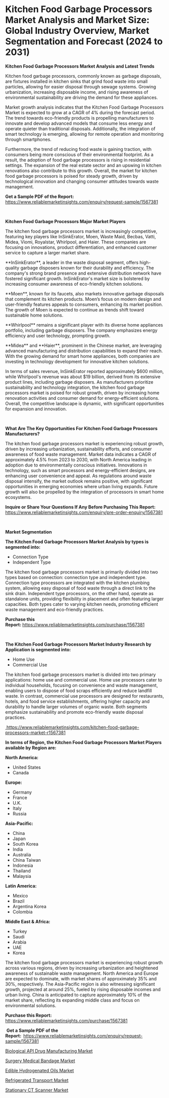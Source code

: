 <p><h1>Kitchen Food Garbage Processors Market Analysis and Market Size: Global Industry Overview, Market Segmentation and Forecast (2024 to 2031)</h1></p><p><strong>Kitchen Food Garbage Processors Market Analysis and Latest Trends</strong></p>
<p><p>Kitchen food garbage processors, commonly known as garbage disposals, are fixtures installed in kitchen sinks that grind food waste into small particles, allowing for easier disposal through sewage systems. Growing urbanization, increasing disposable income, and rising awareness of environmental sustainability are driving the demand for these appliances. </p><p>Market growth analysis indicates that the Kitchen Food Garbage Processors Market is expected to grow at a CAGR of 4% during the forecast period. The trend towards eco-friendly products is propelling manufacturers to innovate and develop advanced models that consume less energy and operate quieter than traditional disposals. Additionally, the integration of smart technology is emerging, allowing for remote operation and monitoring through smartphones.</p><p>Furthermore, the trend of reducing food waste is gaining traction, with consumers being more conscious of their environmental footprint. As a result, the adoption of food garbage processors is rising in residential settings. The expansion of the real estate sector and an upswing in kitchen renovations also contribute to this growth. Overall, the market for kitchen food garbage processors is poised for steady growth, driven by technological innovation and changing consumer attitudes towards waste management.</p></p>
<p><strong>Get a Sample PDF of the Report:&nbsp;</strong> <a href="https://www.reliablemarketinsights.com/enquiry/request-sample/1567381">https://www.reliablemarketinsights.com/enquiry/request-sample/1567381</a></p>
<p>&nbsp;</p>
<p><strong>Kitchen Food Garbage Processors Major Market Players</strong></p>
<p><p>The kitchen food garbage processors market is increasingly competitive, featuring key players like InSinkErator, Moen, Waste Maid, Becbas, Vatti, Midea, Viomi, Royalstar, Whirlpool, and Haier. These companies are focusing on innovations, product differentiation, and enhanced customer service to capture a larger market share.</p><p>**InSinkErator**, a leader in the waste disposal segment, offers high-quality garbage disposers known for their durability and efficiency. The company's strong brand presence and extensive distribution network have fostered significant growth. InSinkErator's market size is bolstered by increasing consumer awareness of eco-friendly kitchen solutions.</p><p>**Moen**, known for its faucets, also markets innovative garbage disposals that complement its kitchen products. Moen’s focus on modern design and user-friendly features appeals to consumers, enhancing its market position. The growth of Moen is expected to continue as trends shift toward sustainable home solutions.</p><p>**Whirlpool** remains a significant player with its diverse home appliances portfolio, including garbage disposers. The company emphasizes energy efficiency and user technology, prompting growth. </p><p>**Midea** and **Haier**, prominent in the Chinese market, are leveraging advanced manufacturing and distribution capabilities to expand their reach. With the growing demand for smart home appliances, both companies are investing in technology development for innovative kitchen solutions.</p><p>In terms of sales revenue, InSinkErator reported approximately $600 million, while Whirlpool's revenue was about $19 billion, derived from its extensive product lines, including garbage disposers. As manufacturers prioritize sustainability and technology integration, the kitchen food garbage processors market is poised for robust growth, driven by increasing home renovation activities and consumer demand for energy-efficient solutions. Overall, the competitive landscape is dynamic, with significant opportunities for expansion and innovation.</p></p>
<p>&nbsp;</p>
<p><strong>What Are The Key Opportunities For Kitchen Food Garbage Processors Manufacturers?</strong></p>
<p><p>The kitchen food garbage processors market is experiencing robust growth, driven by increasing urbanization, sustainability efforts, and consumer awareness of food waste management. Market data indicates a CAGR of approximately 4.5% from 2023 to 2030, with North America leading in adoption due to environmentally conscious initiatives. Innovations in technology, such as smart processors and energy-efficient designs, are enhancing user convenience and appeal. As regulations around waste disposal intensify, the market outlook remains positive, with significant opportunities in emerging economies where urban living expands. Future growth will also be propelled by the integration of processors in smart home ecosystems.</p></p>
<p><strong>Inquire or Share Your Questions If Any Before Purchasing This Report:</strong> <a href="https://www.reliablemarketinsights.com/enquiry/pre-order-enquiry/1567381">https://www.reliablemarketinsights.com/enquiry/pre-order-enquiry/1567381</a></p>
<p>&nbsp;</p>
<p><strong>Market Segmentation</strong></p>
<p><strong>The Kitchen Food Garbage Processors Market Analysis by types is segmented into:</strong></p>
<p><ul><li>Connection Type</li><li>Independent Type</li></ul></p>
<p><p>The kitchen food garbage processors market is primarily divided into two types based on connection: connection type and independent type. Connection type processors are integrated with the kitchen plumbing system, allowing easy disposal of food waste through a direct link to the sink drain. Independent type processors, on the other hand, operate as standalone units, providing flexibility in placement and often featuring larger capacities. Both types cater to varying kitchen needs, promoting efficient waste management and eco-friendly practices.</p></p>
<p><strong>Purchase this Report:&nbsp;</strong><a href="https://www.reliablemarketinsights.com/purchase/1567381">https://www.reliablemarketinsights.com/purchase/1567381</a></p>
<p>&nbsp;</p>
<p><strong>The Kitchen Food Garbage Processors Market Industry Research by Application is segmented into:</strong></p>
<p><ul><li>Home Use</li><li>Commercial Use</li></ul></p>
<p><p>The kitchen food garbage processors market is divided into two primary applications: home use and commercial use. Home use processors cater to individual households, focusing on convenience and waste management, enabling users to dispose of food scraps efficiently and reduce landfill waste. In contrast, commercial use processors are designed for restaurants, hotels, and food service establishments, offering higher capacity and durability to handle larger volumes of organic waste. Both segments emphasize sustainability and promote eco-friendly waste disposal practices.</p></p>
<p><a href="https://www.reliablemarketinsights.com/kitchen-food-garbage-processors-market-r1567381">&nbsp;https://www.reliablemarketinsights.com/kitchen-food-garbage-processors-market-r1567381</a></p>
<p><strong>In terms of Region, the Kitchen Food Garbage Processors Market Players available by Region are:</strong></p>
<p>
    <p> <strong> North America: </strong>
        <ul>
            <li>United States</li>
            <li>Canada</li>
        </ul>
        </p> 
    <p> <strong> Europe: </strong>
        <ul>
            <li>Germany</li>
            <li>France</li>
            <li>U.K.</li>
            <li>Italy</li>
            <li>Russia</li>
        </ul>
        </p> 
    <p> <strong> Asia-Pacific: </strong>
        <ul>
            <li>China</li>
            <li>Japan</li>
            <li>South Korea</li>
            <li>India</li>
            <li>Australia</li>
            <li>China Taiwan</li>
            <li>Indonesia</li>
            <li>Thailand</li>
            <li>Malaysia</li>
        </ul>
        </p> 
    <p> <strong> Latin America: </strong>
        <ul>
            <li>Mexico</li>
            <li>Brazil</li>
            <li>Argentina Korea</li>
            <li>Colombia</li>
        </ul>
        </p> 
    <p> <strong> Middle East & Africa: </strong>
        <ul>
            <li>Turkey</li>
            <li>Saudi</li>
            <li>Arabia</li>
            <li>UAE</li>
            <li>Korea</li>
        </ul>
    </p>
    </p>
<p><p>The kitchen food garbage processors market is experiencing robust growth across various regions, driven by increasing urbanization and heightened awareness of sustainable waste management. North America and Europe are expected to dominate, with market shares of approximately 35% and 30%, respectively. The Asia-Pacific region is also witnessing significant growth, projected at around 25%, fueled by rising disposable incomes and urban living. China is anticipated to capture approximately 10% of the market share, reflecting its expanding middle class and focus on environmental solutions.</p></p>
<p><strong>Purchase this Report: </strong><a href="https://www.reliablemarketinsights.com/purchase/1567381">https://www.reliablemarketinsights.com/purchase/1567381</a></p>
<p>&nbsp;<strong>Get a Sample PDF of the Report:&nbsp;&nbsp;</strong><a href="https://www.reliablemarketinsights.com/enquiry/request-sample/1567381">https://www.reliablemarketinsights.com/enquiry/request-sample/1567381</a></p>
<p><strong></strong></p>
<p><p><a href="https://issuu.com/reportprime-2/docs/biological-api-drug-manufacturing-m_be78d4deeeb529">Biological API Drug Manufacturing Market</a></p><p><a href="https://medium.com/@maninajar/surgery-medical-bandage-market-size-is-growing-at-cagr-of-7-5-1a2834302c6c">Surgery Medical Bandage Market</a></p><p><a href="https://issuu.com/reportprime-2/docs/edible-hydrogenated-oils-market-siz_9bc0ecfa9af8f2">Edible Hydrogenated Oils Market</a></p><p><a href="https://www.linkedin.com/pulse/insights-refrigerated-transport-market-share-competitive-landscape-muwxf">Refrigerated Transport Market</a></p><p><a href="https://medium.com/@maninajar/what-are-the-emerging-market-trends-of-stationary-ct-scanner-market-4c58375e1042?postPublishedType=repub">Stationary CT Scanner Market</a></p></p>